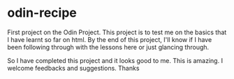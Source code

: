 # odin-recipe
First project on the Odin Project.
This project is to test me on the basics that I have learnt so far on html.
By the end of this project, I'll know if I have been following through with the lessons here or just glancing through.

So I have completed this project and it looks good to me. This is amazing.
I welcome feedbacks and suggestions.
Thanks
